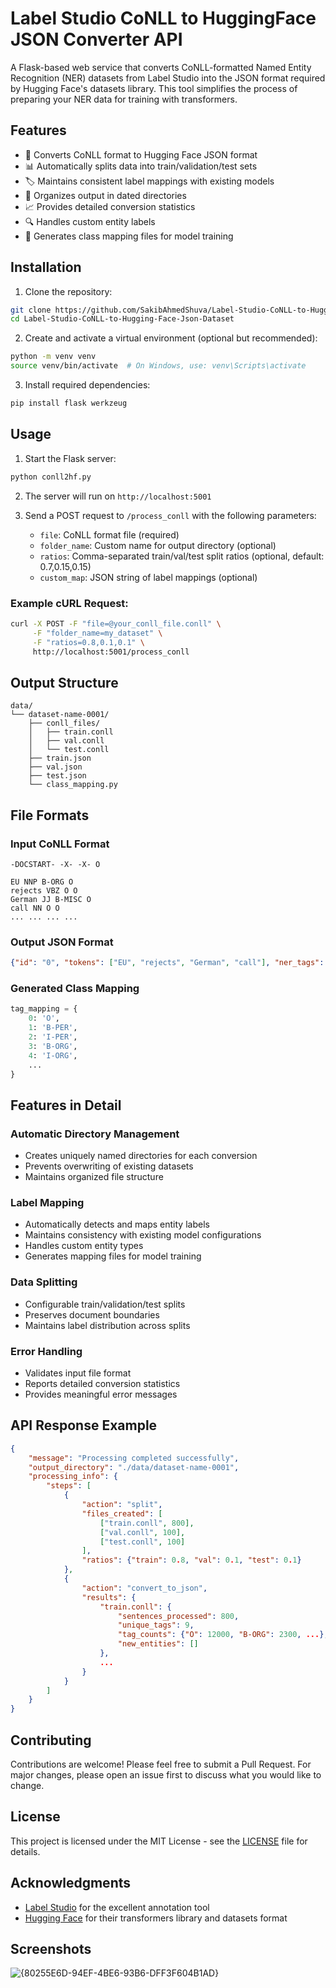 # Label Studio CoNLL to HuggingFace JSON Converter API

A Flask-based web service that converts CoNLL-formatted Named Entity Recognition (NER) datasets from Label Studio into the JSON format required by Hugging Face's datasets library. This tool simplifies the process of preparing your NER data for training with transformers.

## Features

- 🔄 Converts CoNLL format to Hugging Face JSON format
- 📊 Automatically splits data into train/validation/test sets
- 🏷️ Maintains consistent label mappings with existing models
- 📁 Organizes output in dated directories
- 📈 Provides detailed conversion statistics
- 🔍 Handles custom entity labels
- 📝 Generates class mapping files for model training

## Installation

1. Clone the repository:
```bash
git clone https://github.com/SakibAhmedShuva/Label-Studio-CoNLL-to-Hugging-Face-JSON-Dataset.git
cd Label-Studio-CoNLL-to-Hugging-Face-Json-Dataset
```

2. Create and activate a virtual environment (optional but recommended):
```bash
python -m venv venv
source venv/bin/activate  # On Windows, use: venv\Scripts\activate
```

3. Install required dependencies:
```bash
pip install flask werkzeug
```

## Usage

1. Start the Flask server:
```bash
python conll2hf.py
```

2. The server will run on `http://localhost:5001`

3. Send a POST request to `/process_conll` with the following parameters:
   - `file`: CoNLL format file (required)
   - `folder_name`: Custom name for output directory (optional)
   - `ratios`: Comma-separated train/val/test split ratios (optional, default: 0.7,0.15,0.15)
   - `custom_map`: JSON string of label mappings (optional)

### Example cURL Request:
```bash
curl -X POST -F "file=@your_conll_file.conll" \
     -F "folder_name=my_dataset" \
     -F "ratios=0.8,0.1,0.1" \
     http://localhost:5001/process_conll
```

## Output Structure

```
data/
└── dataset-name-0001/
    ├── conll_files/
    │   ├── train.conll
    │   ├── val.conll
    │   └── test.conll
    ├── train.json
    ├── val.json
    ├── test.json
    └── class_mapping.py
```

## File Formats

### Input CoNLL Format
```
-DOCSTART- -X- -X- O

EU NNP B-ORG O
rejects VBZ O O
German JJ B-MISC O
call NN O O
... ... ... ...
```

### Output JSON Format
```json
{"id": "0", "tokens": ["EU", "rejects", "German", "call"], "ner_tags": [3, 0, 7, 0]}
```

### Generated Class Mapping
```python
tag_mapping = {
    0: 'O',
    1: 'B-PER',
    2: 'I-PER',
    3: 'B-ORG',
    4: 'I-ORG',
    ...
}
```

## Features in Detail

### Automatic Directory Management
- Creates uniquely named directories for each conversion
- Prevents overwriting of existing datasets
- Maintains organized file structure

### Label Mapping
- Automatically detects and maps entity labels
- Maintains consistency with existing model configurations
- Handles custom entity types
- Generates mapping files for model training

### Data Splitting
- Configurable train/validation/test splits
- Preserves document boundaries
- Maintains label distribution across splits

### Error Handling
- Validates input file format
- Reports detailed conversion statistics
- Provides meaningful error messages

## API Response Example

```json
{
    "message": "Processing completed successfully",
    "output_directory": "./data/dataset-name-0001",
    "processing_info": {
        "steps": [
            {
                "action": "split",
                "files_created": [
                    ["train.conll", 800],
                    ["val.conll", 100],
                    ["test.conll", 100]
                ],
                "ratios": {"train": 0.8, "val": 0.1, "test": 0.1}
            },
            {
                "action": "convert_to_json",
                "results": {
                    "train.conll": {
                        "sentences_processed": 800,
                        "unique_tags": 9,
                        "tag_counts": {"O": 12000, "B-ORG": 2300, ...},
                        "new_entities": []
                    },
                    ...
                }
            }
        ]
    }
}
```

## Contributing

Contributions are welcome! Please feel free to submit a Pull Request. For major changes, please open an issue first to discuss what you would like to change.

## License

This project is licensed under the MIT License - see the [LICENSE](LICENSE) file for details.

## Acknowledgments

- [Label Studio](https://labelstud.io/) for the excellent annotation tool
- [Hugging Face](https://huggingface.co/) for their transformers library and datasets format

## Screenshots

![{80255E6D-94EF-4BE6-93B6-DFF3F604B1AD}](https://github.com/user-attachments/assets/bec9cc36-123b-4454-8556-96816d68b7be)
